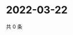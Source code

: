 # 2022-03-22

共 0 条

<!-- BEGIN WEIBO -->
<!-- 最后更新时间 Tue Mar 22 2022 10:25:05 GMT+0800 (China Standard Time) -->

<!-- END WEIBO -->

